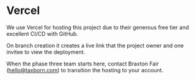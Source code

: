 # Vercel
We use Vercel for hosting this project due to their generous free tier and excellent CI/CD with GitHub.

On branch creation it creates a live link that the project owner and one invitee to view the deployment.

When the phase three team starts here, contact Braxton Fair (hello@taxborn.com) to transition the hosting to your account.